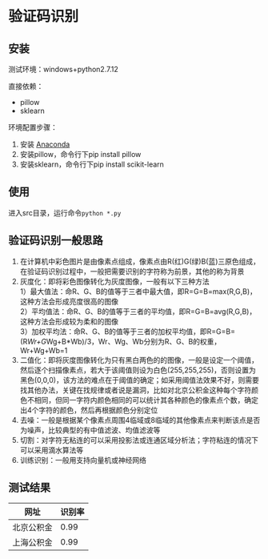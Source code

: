 # 验证码识别

## 安装
测试环境：windows+python2.7.12

直接依赖：

+ pillow
+ sklearn

环境配置步骤：

1. 安装 [Anaconda](https://www.continuum.io/downloads)
2. 安装pillow，命令行下pip install pillow
3. 安装sklearn，命令行下pip install scikit-learn


## 使用
进入src目录，运行命令`python *.py`


## 验证码识别一般思路

1. 在计算机中彩色图片是由像素点组成，像素点由R(红)G(绿)B(蓝)三原色组成，在验证码识别过程中，一般把需要识别的字符称为前景，其他的称为背景
2. 灰度化：即将彩色图像转化为灰度图像，一般有以下三种方法 </br>
	1）最大值法：命R、G、B的值等于三者中最大值，即R=G=B=max(R,G,B)，这种方法会形成亮度很高的图像 </br>
	2）平均值法：命R、G、B的值等于三者的平均值，即R=G=B=avg(R,G,B)，这种方法会形成较为柔和的图像 </br>
	3）加权平均法：命R、G、B的值等于三者的加权平均值，即R=G=B=(R*Wr+G*Wg+B*Wb)/3，Wr、Wg、Wb分别为R、G、B的权重，Wr+Wg+Wb=1 </br>
3. 二值化：即将灰度图像转化为只有黑白两色的的图像，一般是设定一个阈值，然后逐个扫描像素点，若大于该阈值则设为白色(255,255,255)，否则设置为黑色(0,0,0)，该方法的难点在于阈值的确定；如采用阈值法效果不好，则需要找其他办法，关键在找规律或者说是漏洞，比如对北京公积金这种每个字符颜色不相同，但同一字符内颜色相同的可以统计其各种颜色的像素点个数，确定出4个字符的颜色，然后再根据颜色分别定位
4. 去噪：一般是根据某个像素点周围4临域或8临域的其他像素点来判断该点是否为噪声，比较典型的有中值滤波、均值滤波等
5. 切割：对字符无粘连的可以采用投影法或连通区域分析法；字符粘连的情况下可以采用滴水算法等
6. 训练识别：一般用支持向量机或神经网络


## 测试结果
|    网址 	| 识别率 |
|-----------|--------|
|北京公积金 |  0.99  |
|上海公积金 |  0.99  |